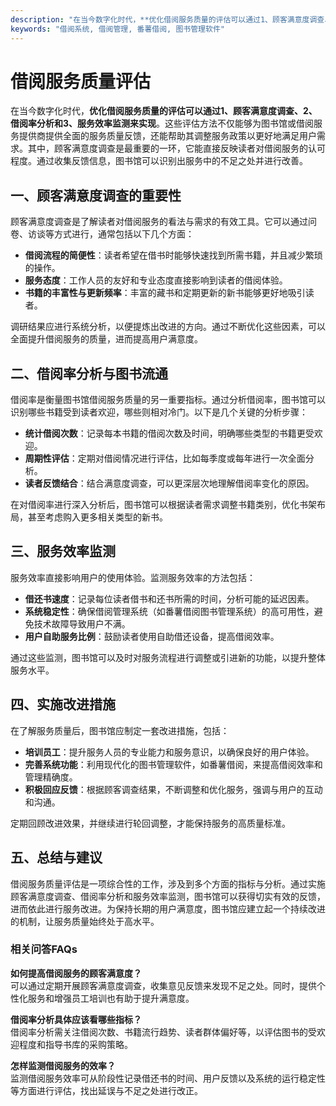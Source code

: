 ```yaml
---
description: "在当今数字化时代，**优化借阅服务质量的评估可以通过1、顾客满意度调查、2、借阅率分析和3、服务效率监测来实现**。这些评估方法不仅能够为图书馆或借阅服务提供商提供全面的服务质量反馈，还能帮助其调整服务政策以更好地满足用户需求。其中，顾客满意度调查是最重要的一环，它能直接反映读者对借阅服务的认可程度。通过收集反馈信息，图书馆可以识别出服务中的不足之处并进行改善。"
keywords: "借阅系统, 借阅管理, 番薯借阅, 图书管理软件"
---
```

# 借阅服务质量评估

在当今数字化时代，**优化借阅服务质量的评估可以通过1、顾客满意度调查、2、借阅率分析和3、服务效率监测来实现**。这些评估方法不仅能够为图书馆或借阅服务提供商提供全面的服务质量反馈，还能帮助其调整服务政策以更好地满足用户需求。其中，顾客满意度调查是最重要的一环，它能直接反映读者对借阅服务的认可程度。通过收集反馈信息，图书馆可以识别出服务中的不足之处并进行改善。

## **一、顾客满意度调查的重要性**

顾客满意度调查是了解读者对借阅服务的看法与需求的有效工具。它可以通过问卷、访谈等方式进行，通常包括以下几个方面：

- **借阅流程的简便性**：读者希望在借书时能够快速找到所需书籍，并且减少繁琐的操作。
- **服务态度**：工作人员的友好和专业态度直接影响到读者的借阅体验。
- **书籍的丰富性与更新频率**：丰富的藏书和定期更新的新书能够更好地吸引读者。

调研结果应进行系统分析，以便提炼出改进的方向。通过不断优化这些因素，可以全面提升借阅服务的质量，进而提高用户满意度。

## **二、借阅率分析与图书流通**

借阅率是衡量图书馆借阅服务质量的另一重要指标。通过分析借阅率，图书馆可以识别哪些书籍受到读者欢迎，哪些则相对冷门。以下是几个关键的分析步骤：

- **统计借阅次数**：记录每本书籍的借阅次数及时间，明确哪些类型的书籍更受欢迎。
- **周期性评估**：定期对借阅情况进行评估，比如每季度或每年进行一次全面分析。
- **读者反馈结合**：结合满意度调查，可以更深层次地理解借阅率变化的原因。

在对借阅率进行深入分析后，图书馆可以根据读者需求调整书籍类别，优化书架布局，甚至考虑购入更多相关类型的新书。

## **三、服务效率监测**

服务效率直接影响用户的使用体验。监测服务效率的方法包括：

- **借还书速度**：记录每位读者借书和还书所需的时间，分析可能的延迟因素。
- **系统稳定性**：确保借阅管理系统（如番薯借阅图书管理系统）的高可用性，避免技术故障导致用户不满。
- **用户自助服务比例**：鼓励读者使用自助借还设备，提高借阅效率。

通过这些监测，图书馆可以及时对服务流程进行调整或引进新的功能，以提升整体服务水平。

## **四、实施改进措施**

在了解服务质量后，图书馆应制定一套改进措施，包括：

- **培训员工**：提升服务人员的专业能力和服务意识，以确保良好的用户体验。
- **完善系统功能**：利用现代化的图书管理软件，如番薯借阅，来提高借阅效率和管理精确度。
- **积极回应反馈**：根据顾客调查结果，不断调整和优化服务，强调与用户的互动和沟通。

定期回顾改进效果，并继续进行轮回调整，才能保持服务的高质量标准。

## **五、总结与建议**

借阅服务质量评估是一项综合性的工作，涉及到多个方面的指标与分析。通过实施顾客满意度调查、借阅率分析和服务效率监测，图书馆可以获得切实有效的反馈，进而依此进行服务改进。为保持长期的用户满意度，图书馆应建立起一个持续改进的机制，让服务质量始终处于高水平。

### 相关问答FAQs

**如何提高借阅服务的顾客满意度？**  
可以通过定期开展顾客满意度调查，收集意见反馈来发现不足之处。同时，提供个性化服务和增强员工培训也有助于提升满意度。

**借阅率分析具体应该看哪些指标？**  
借阅率分析需关注借阅次数、书籍流行趋势、读者群体偏好等，以评估图书的受欢迎程度和指导书库的采购策略。

**怎样监测借阅服务的效率？**  
监测借阅服务效率可从阶段性记录借还书的时间、用户反馈以及系统的运行稳定性等方面进行评估，找出延误与不足之处进行改正。
